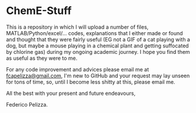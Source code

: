 # ChemE-Stuff
This is a repository in which I will upload a number of files, MATLAB/Python/excel/... codes, explanations that I either made or found and thought that they were fairly useful (EG not a GIF of a cat playing with a dog, but maybe a mouse playing in a chemical plant and getting suffocated by chlorine gas) during my ongoing academic journey.
I hope you find them as useful as they were to me.

For any code improvement and advices please email me at fcapelizza@gmail.com, I'm new to GitHub and your request may lay unseen for tons of time, so, until I become less shitty at this, please email me.

All the best with your present and future endeavours,

Federico Pelizza.
